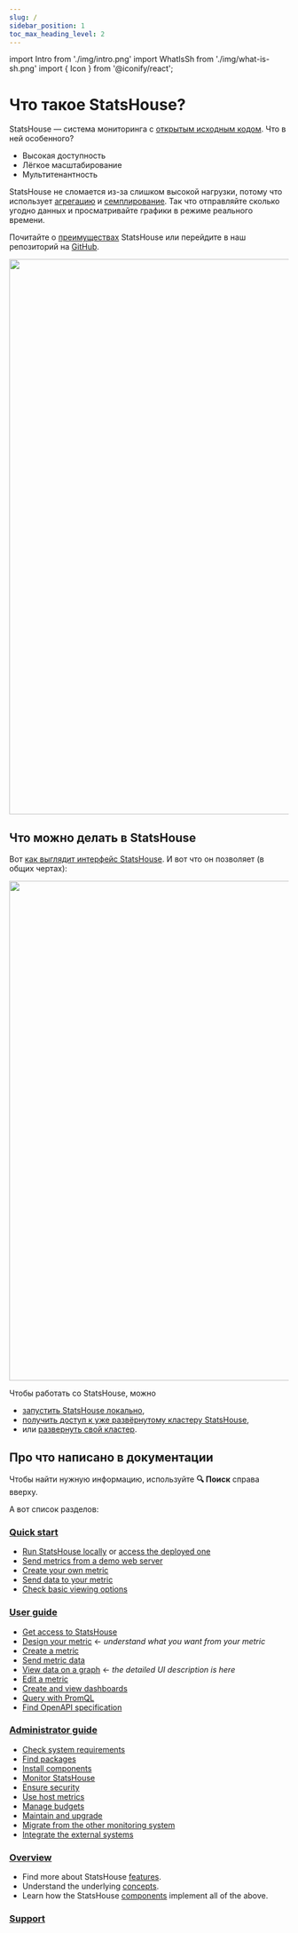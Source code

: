 ```yaml
---
slug: /
sidebar_position: 1
toc_max_heading_level: 2
---
```


import Intro from './img/intro.png'
import WhatIsSh from './img/what-is-sh.png'
import { Icon } from '@iconify/react';


# Что такое StatsHouse?

StatsHouse — система мониторинга с [открытым исходным кодом](https://github.com/VKCOM/statshouse). Что в ней 
особенного? 

* Высокая доступность
* Лёгкое масштабирование
* Мультитенантность

StatsHouse не сломается из-за слишком 
высокой нагрузки, потому что использует [агрегацию](overview/concepts.md#aggregation) и [семплирование](overview/concepts.md#sampling).
Так что отправляйте сколько угодно данных и просматривайте графики в режиме реального времени.

Почитайте о [преимуществах](overview/features.md) StatsHouse или перейдите в наш репозиторий на
[<Icon icon="octicon:mark-github-24" /> GitHub](https://github.com/VKCOM/statshouse).

<img src={WhatIsSh} width="1000"/>

## Что можно делать в StatsHouse

Вот [как выглядит интерфейс StatsHouse](guides/view-graph.md). И вот что он позволяет (в общих чертах):

<img src={Intro} width="900"/>

Чтобы работать со StatsHouse, можно
- [запустить StatsHouse локально](quick-start.md),
- [получить доступ к уже развёрнутому кластеру StatsHouse](guides/access-cluster.md),
- или [развернуть свой кластер](admin/install.md).

## Про что написано в документации

Чтобы найти нужную информацию, используйте **🔍 Поиск** справа вверху.

А вот список разделов:

### [Quick start](quick-start.md)

* [Run StatsHouse locally](quick-start.md#запустите-statshouse-локально) or 
[access the deployed one](quick-start.md#получите-доступ)
* [Send metrics from a demo web server](quick-start.md#отправьте-данные-с-демосервера)
* [Create your own metric](quick-start.md#создайте-свою-метрику)
* [Send data to your metric](quick-start.md#отправьте-данные-в-свою-метрику)
* [Check basic viewing options](quick-start.md#что-посмотреть-на-графике)

### [User guide](guides/access-cluster.md)

* [Get access to StatsHouse](guides/access-cluster.md)
* [Design your metric](guides/design-metric.md) <text className="orange-text">← _understand what you want from 
  your metric_</text>
* [Create a metric](guides/create-metric.md)
* [Send metric data](guides/send-data.md)
* [View data on a graph](guides/view-graph.md) <text className="orange-text">← _the detailed UI description is 
  here_</text>
* [Edit a metric](guides/edit-metrics.md)
* [Create and view dashboards](guides/dashboards.md)
* [Query with PromQL](guides/query-wth-promql.md)
* [Find OpenAPI specification](guides/openapi.md)

### [Administrator guide](admin/sys-req.md)

* [Check system requirements](admin/sys-req.md)
* [Find packages](admin/packages.md)
* [Install components](admin/install.md)
* [Monitor StatsHouse](admin/monitor.md)
* [Ensure security](admin/security.md)
* [Use host metrics](admin/host-metrics.md)
* [Manage budgets](admin/manage-budgets.md)
* [Maintain and upgrade](admin/maintain-upgrade.md)
* [Migrate from the other monitoring system](admin/maintain-upgrade.md)
* [Integrate the external systems](admin/integrations.md)

### [Overview](overview/features.md)

* Find more about StatsHouse [features](overview/features.md).
* Understand the underlying [concepts](overview/concepts.md).
* Learn how the StatsHouse [components](overview/components.md) implement all of the above.

### [Support](support.md)

